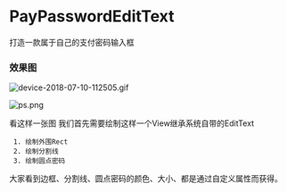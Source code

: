# PayPasswordEditText
打造一款属于自己的支付密码输入框

### 效果图
![device-2018-07-10-112505.gif](https://upload-images.jianshu.io/upload_images/1472453-b2dabfaa93389b77.gif?imageMogr2/auto-orient/strip)


![ps.png](https://upload-images.jianshu.io/upload_images/1472453-8d91c2e0a2c7fb59.png?imageMogr2/auto-orient/strip%7CimageView2/2/w/1240)  

看这样一张图 我们首先需要绘制这样一个View继承系统自带的EditText    
 
     1. 绘制外围Rect
     2. 绘制分割线
     3. 绘制圆点密码
        
大家看到边框、分割线、圆点密码的颜色、大小、都是通过自定义属性而获得。

